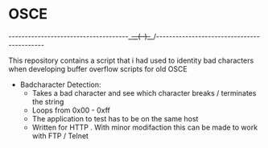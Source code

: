 # OSCE

-------------------------------------\_~~__(··)_~~_/-------------------------------------------

This repository contains a script that i had used to identity bad characters when developing buffer overflow scripts for old OSCE



- Badcharacter Detection:
  - Takes a bad character  and see which character breaks / terminates the string
  - Loops from 0x00 - 0xff
  - The application to test has to be on the same host
  - Written for HTTP . With minor modifaction this can be made to work with FTP / Telnet

